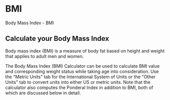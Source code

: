# BMI 

Body Mass Index - BMI

## Calculate your Body Mass Index

Body mass index (BMI) is a measure of body fat based on height and weight that applies to adult men and women.

The Body Mass Index (BMI) Calculator can be used to calculate BMI value and corresponding weight status while taking age into consideration. Use the "Metric Units" tab for the International System of Units or the "Other Units" tab to convert units into either US or metric units. Note that the calculator also computes the Ponderal Index in addition to BMI, both of which are discussed below in detail.
